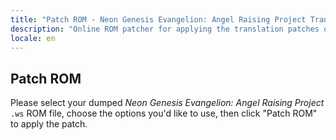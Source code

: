 ```yaml
---
title: "Patch ROM - Neon Genesis Evangelion: Angel Raising Project Translation (WonderSwan) (Shito Ikusei)"
description: "Online ROM patcher for applying the translation patches of Neon Genesis Evangelion: Angel Raising Project (Shito Ikusei)"
locale: en
---
```


## Patch ROM

Please select your dumped _Neon Genesis Evangelion: Angel Raising Project_ `.ws` ROM file, choose the options you'd like to use, then click "Patch ROM" to apply the patch.
